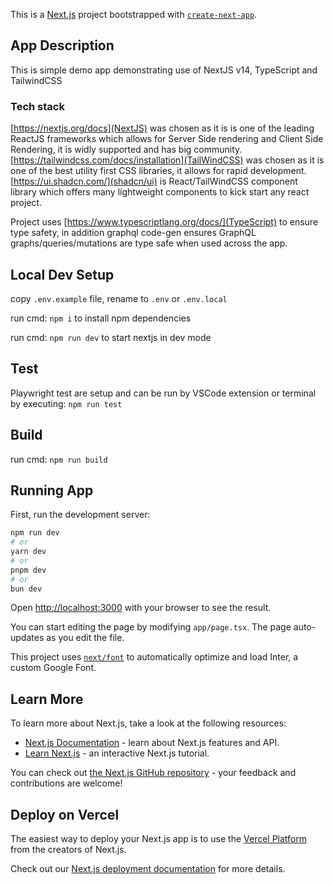 This is a [Next.js](https://nextjs.org/) project bootstrapped with [`create-next-app`](https://github.com/vercel/next.js/tree/canary/packages/create-next-app).

## App Description

This is simple demo app demonstrating use of NextJS v14, TypeScript and TailwindCSS

### Tech stack

[https://nextjs.org/docs](NextJS) was chosen as it is is one of the leading ReactJS frameworks which allows for Server Side rendering and Client Side Rendering, it is widly supported and has big community.
[https://tailwindcss.com/docs/installation](TailWindCSS) was chosen as it is one of the best utility first CSS libraries, it allows for rapid development.
[https://ui.shadcn.com/](shadcn/ui) is React/TailWindCSS component library which offers many lightweight components to kick start any react project.

Project uses [https://www.typescriptlang.org/docs/](TypeScript) to ensure type safety, in addition graphql code-gen ensures GraphQL graphs/queries/mutations are type safe when used across the app.

## Local Dev Setup

copy `.env.example` file, rename to `.env` or `.env.local`

run cmd: `npm i` to install npm dependencies

run cmd: `npm run dev` to start nextjs in dev mode

## Test

Playwright test are setup and can be run by VSCode extension or terminal by executing:
`npm run test`

## Build

run cmd: `npm run build`

## Running App

First, run the development server:

```bash
npm run dev
# or
yarn dev
# or
pnpm dev
# or
bun dev
```

Open [http://localhost:3000](http://localhost:3000) with your browser to see the result.

You can start editing the page by modifying `app/page.tsx`. The page auto-updates as you edit the file.

This project uses [`next/font`](https://nextjs.org/docs/basic-features/font-optimization) to automatically optimize and load Inter, a custom Google Font.

## Learn More

To learn more about Next.js, take a look at the following resources:

-   [Next.js Documentation](https://nextjs.org/docs) - learn about Next.js features and API.
-   [Learn Next.js](https://nextjs.org/learn) - an interactive Next.js tutorial.

You can check out [the Next.js GitHub repository](https://github.com/vercel/next.js/) - your feedback and contributions are welcome!

## Deploy on Vercel

The easiest way to deploy your Next.js app is to use the [Vercel Platform](https://vercel.com/new?utm_medium=default-template&filter=next.js&utm_source=create-next-app&utm_campaign=create-next-app-readme) from the creators of Next.js.

Check out our [Next.js deployment documentation](https://nextjs.org/docs/deployment) for more details.

